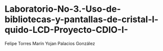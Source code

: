 # Laboratorio-No-3.-Uso-de-bibliotecas-y-pantallas-de-cristal-l-quido-LCD-Proyecto-CDIO-I-
Felipe Torres Marín
Yojan Palacios González
